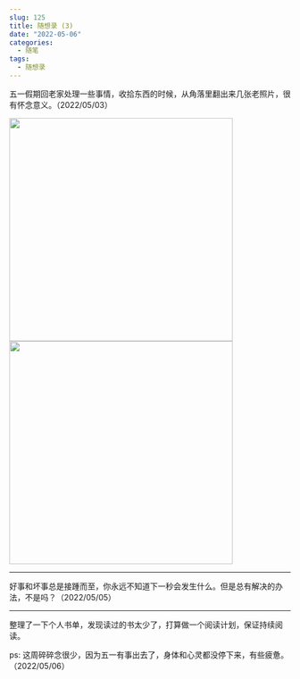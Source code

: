 ```yaml
---
slug: 125
title: 随想录 (3)
date: "2022-05-06"
categories: 
  - 随笔
tags: 
  - 随想录
---
```



五一假期回老家处理一些事情，收拾东西的时候，从角落里翻出来几张老照片，很有怀念意义。（2022/05/03）

<img src="https://imgurl.zishu.me/images/2022/05/06/2a17e3f7b4257687e194a430405357b1.png" style="width:400px;">

<img src="https://imgurl.zishu.me/images/2022/05/06/6cd852d868a370f668a60c8ea2009b19.png" style="width:400px;">


---

好事和坏事总是接踵而至，你永远不知道下一秒会发生什么。但是总有解决的办法，不是吗？（2022/05/05）

---

整理了一下个人书单，发现读过的书太少了，打算做一个阅读计划，保证持续阅读。

ps: 这周碎碎念很少，因为五一有事出去了，身体和心灵都没停下来，有些疲惫。（2022/05/06）